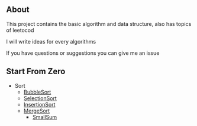 ## About
This project contains the basic algorithm and data structure, also has topics of leetocod 

I will write ideas for every algorithms

If you have questions or suggestions you can give me an issue 


## Start From Zero  
- Sort
    - [BubbleSort](https://github.com/whyalwaysmea/Java-Algorithm/blob/master/sort/BubbleSort.md)    
    - [SelectionSort](https://github.com/whyalwaysmea/Java-Algorithm/blob/master/sort/SelectionSort.md)     
    - [InsertionSort](https://github.com/whyalwaysmea/Java-Algorithm/blob/master/sort/InsertionSort.md)    
    - [MergeSort](https://github.com/whyalwaysmea/Java-Algorithm/blob/master/sort/MergeSort.md)    
        - [SmallSum](https://github.com/whyalwaysmea/Java-Algorithm/blob/master/sort/SmallSum.md)  

